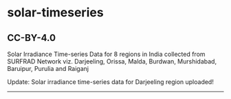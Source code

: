 # solar-timeseries
CC-BY-4.0
---------------------------------------------------------------------------------------------------------------------------------------------------------------------------
Solar Irradiance Time-series Data for 8 regions in India collected from SURFRAD Network viz. Darjeeling, Orissa, Malda, Burdwan, Murshidabad, Baruipur, Purulia and Raiganj

Update: Solar irradiance time-series data for Darjeeling region uploaded!

---------------------------------------------------------------------------------------------------------------------------------------------------------------------------

